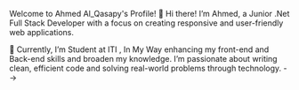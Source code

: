 

Welcome to Ahmed Al_Qasapy's Profile! 
👋 Hi there! I’m Ahmed, a Junior .Net Full Stack Developer with a focus on creating responsive and user-friendly web applications.

🌱 Currently, I’m Student at ITI , In My Way enhancing my front-end and Back-end skills and broaden my knowledge. I’m passionate about writing clean, efficient code and solving real-world problems through technology.
-->


